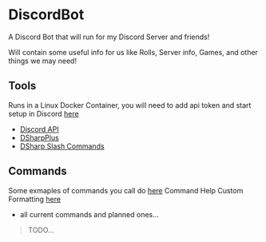 # DiscordBot

A Discord Bot that will run for my Discord Server and friends!

Will contain some useful info for us like Rolls, Server info, Games, and other things we may need!

## Tools

Runs in a Linux Docker Container, you will need to add api token and start setup in Discord [here](https://discord.com/developers/docs/getting-started)

- [Discord API](https://discord.com/developers/docs/intro)
- [DSharpPlus](https://github.com/DSharpPlus/DSharpPlus)
- [DSharp Slash Commands](https://dsharpplus.github.io/DSharpPlus/articles/slash_commands.html)

## Commands

Some exmaples of commands you call do [here](https://dsharpplus.github.io/DSharpPlus/articles/commands/intro.html)
Command Help Custom Formatting [here](https://dsharpplus.github.io/DSharpPlus/articles/commands/help_formatter.html)

- all current commands and planned ones...

> TODO...